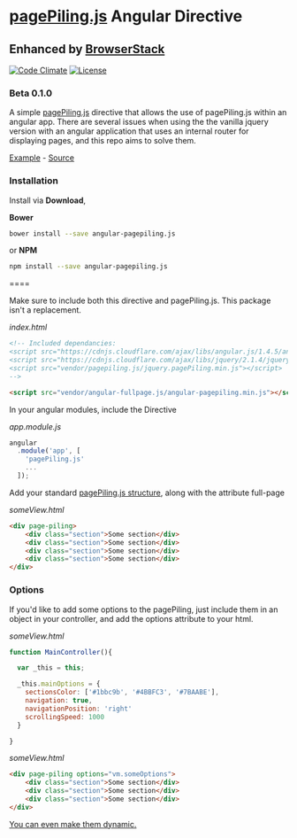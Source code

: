 [pagePiling.js](https://github.com/alvarotrigo/pagePiling.js) Angular Directive
====

## Enhanced by [BrowserStack](http://browserstack.com/)

[![Code Climate](https://codeclimate.com/github/hellsan631/angular-pagepiling.js/badges/gpa.svg)](https://codeclimate.com/github/hellsan631/angular-pagepiling.js)
[![License](http://img.shields.io/badge/License-MIT-blue.svg)](http://opensource.org/licenses/MIT)

### Beta 0.1.0

A simple [pagePiling.js](https://github.com/alvarotrigo/pagePiling.js) directive that allows
the use of pagePiling.js within an angular app. There are several issues when using the the vanilla jquery
version with an angular application that uses an internal router for displaying pages, and this repo
aims to solve them.

[Example](http://hellsan631.github.io/angular-pagepiling.js/) - [Source](https://github.com/hellsan631/angular-pagepiling.js/tree/gh-pages)

### Installation

Install via __Download__,

__Bower__
```bash
bower install --save angular-pagepiling.js
```

or __NPM__
```bash
npm install --save angular-pagepiling.js
```

====

Make sure to include both this directive and pagePiling.js. This package isn't a replacement.

_index.html_
```html
<!-- Included dependancies:
<script src="https://cdnjs.cloudflare.com/ajax/libs/angular.js/1.4.5/angular.min.js"></script>
<script src="https://cdnjs.cloudflare.com/ajax/libs/jquery/2.1.4/jquery.min.js"></script>
<script src="vendor/pagepiling.js/jquery.pagePiling.min.js"></script>
-->

<script src="vendor/angular-fullpage.js/angular-pagepiling.min.js"></script>
```

In your angular modules, include the Directive

_app.module.js_
```js
angular
  .module('app', [
    'pagePiling.js'
    ...
  ]);
```

Add your standard [pagePiling.js structure](https://github.com/alvarotrigo/pagePiling.js/#required-html-structure),
along with the attribute full-page

_someView.html_
```html
<div page-piling>
    <div class="section">Some section</div>
    <div class="section">Some section</div>
    <div class="section">Some section</div>
    <div class="section">Some section</div>
</div>
```

### Options

If you'd like to add some options to the pagePiling, just include them in an object in your controller, and add the options attribute to your html.

_someView.html_
```js
function MainController(){

  var _this = this;

  _this.mainOptions = {
    sectionsColor: ['#1bbc9b', '#4BBFC3', '#7BAABE'],
    navigation: true,
    navigationPosition: 'right'
    scrollingSpeed: 1000
  }

}
```

_someView.html_
```html
<div page-piling options="vm.someOptions">
    <div class="section">Some section</div>
    <div class="section">Some section</div>
    <div class="section">Some section</div>
</div>
```

[You can even make them dynamic.](http://hellsan631.github.io/angular-paegpiling.js/#/dynamic)
